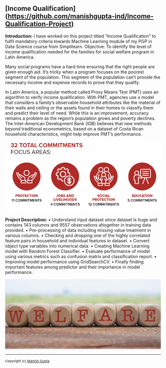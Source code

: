 ## [Income Qualification] (https://github.com/manishgupta-ind/Income-Qualification-Project)

**Introduction:** I have worked on this project titled “Income Qualification” to fulfil mandatory criteria towards Machine Learning  module of my PGP in Data Science course from Simplilearn.
Objective: To identify the level of income qualification needed for the families for social welfare program in Latin America.

Many social programs have a hard time ensuring that the right people are given enough aid. It’s tricky when a program focuses on the poorest segment of the population. This segment of the population can’t provide the necessary income and expense records to prove that they qualify.

In Latin America, a popular method called Proxy Means Test (PMT) uses an algorithm to verify income qualification. With PMT, agencies use a model that considers a family’s observable household attributes like the material of their walls and ceiling or the assets found in their homes to classify them and predict their level of need. While this is an improvement, accuracy remains a problem as the region’s population grows and poverty declines.
The Inter-American Development Bank (IDB) believes that new methods beyond traditional econometrics, based on a dataset of Costa Rican household characteristics, might help improve PMT’s performance.

<img src="images/IncomeQual.png?raw=true"/>

**Project Description:**
    •	Understand input dataset since dataset is huge and contains 143 columns and 9557 observations altogether in training data provided.
    •	Pre-processing of data including missing value treatment in various columns.
    •	Checking and dropping one of the highly correlated  feature pairs in household  and individual features in dataset.
    •	Convert object type variables into numerical data.
    •	Creating Machine Learning model with Random Forest Classifier.
    •	Evaluate performance of model using various metrics such as confusion matrix and classification report.
    •	Improving model performance using GridSearchCV.
    •	Finally finding important features among predictor and their importance in model performance.

<img src="images/welfare.png?raw=true"/>

---
<p style="font-size:11px"> Copyright (c) <a href="https://manishgupta-ind.github.io/">Manish Gupta</a></p>
